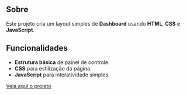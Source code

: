 ## Sobre

Este projeto cria um layout simples de **Dashboard** usando **HTML**, **CSS** e **JavaScript**.

## Funcionalidades

- **Estrutura básica** de painel de controle.
- **CSS** para estilização da página.
- **JavaScript** para interatividade simples.



[Veja aqui o projeto](https://matheusfranca10.github.io/dashboard)
